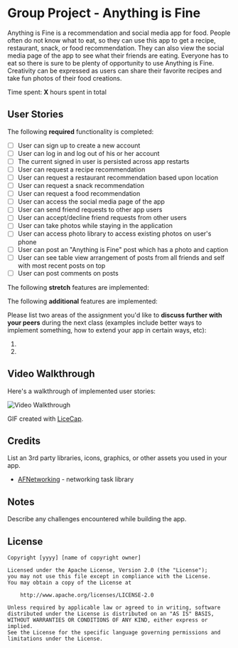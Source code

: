 # Group Project - Anything is Fine

Anything is Fine is a recommendation and social media app for food.  People often do not know what to eat, so they can use this app to
get a recipe, restaurant, snack, or food recommendation.  They can also view the social media page of the app to see what their friends are eating.
Everyone has to eat so there is sure to be plenty of opportunity to use Anything is Fine.  Creativity can be expressed as users can share their
favorite recipes and take fun photos of their food creations.

Time spent: **X** hours spent in total

## User Stories

The following **required** functionality is completed:

- [ ] User can sign up to create a new account
- [ ] User can log in and log out of his or her account
- [ ] The current signed in user is persisted across app restarts
- [ ] User can request a recipe recommendation
- [ ] User can request a restaurant recommendation based upon location
- [ ] User can request a snack recommendation
- [ ] User can request a food recommendation
- [ ] User can access the social media page of the app
- [ ] User can send friend requests to other app users
- [ ] User can accept/decline friend requests from other users
- [ ] User can take photos while staying in the application
- [ ] User can access photo library to access existing photos on user's phone
- [ ] User can post an "Anything is Fine" post which has a photo and caption
- [ ] User can see table view arrangement of posts from all friends and self with most recent posts on top
- [ ] User can post comments on posts

The following **stretch** features are implemented:

The following **additional** features are implemented:

Please list two areas of the assignment you'd like to **discuss further with your peers** during the next class (examples include better ways to implement something, how to extend your app in certain ways, etc):

1.
2.

## Video Walkthrough

Here's a walkthrough of implemented user stories:

<img src='http://i.imgur.com/link/to/your/gif/file.gif' title='Video Walkthrough' width='' alt='Video Walkthrough' />

GIF created with [LiceCap](http://www.cockos.com/licecap/).

## Credits

List an 3rd party libraries, icons, graphics, or other assets you used in your app.

- [AFNetworking](https://github.com/AFNetworking/AFNetworking) - networking task library


## Notes

Describe any challenges encountered while building the app.

## License

    Copyright [yyyy] [name of copyright owner]

    Licensed under the Apache License, Version 2.0 (the "License");
    you may not use this file except in compliance with the License.
    You may obtain a copy of the License at

        http://www.apache.org/licenses/LICENSE-2.0

    Unless required by applicable law or agreed to in writing, software
    distributed under the License is distributed on an "AS IS" BASIS,
    WITHOUT WARRANTIES OR CONDITIONS OF ANY KIND, either express or implied.
    See the License for the specific language governing permissions and
    limitations under the License.
